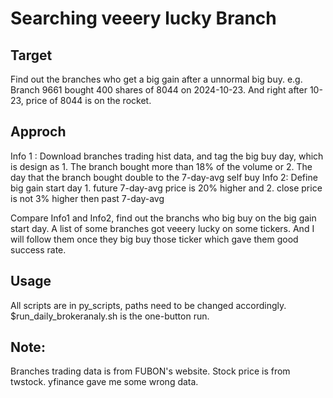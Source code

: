 # Searching veeery lucky Branch

## Target
Find out the branches who get a big gain after a unnormal big buy.
e.g. Branch 9661 bought 400 shares of 8044 on 2024-10-23. And right after 10-23, price of 8044 is on the rocket.

## Approch

Info 1 : Download branches trading hist data, and tag the big buy day, which is design as 
            1.  The branch bought more than 18% of the volume
            or
            2.  The day that the branch bought double to the 7-day-avg self buy
Info 2: Define big gain start day
            1. future 7-day-avg price is 20% higher
            and
            2. close price is not 3% higher then past 7-day-avg

Compare Info1 and Info2, find out the branchs who big buy on the big gain start day.
A list of some branches got veeery lucky on some tickers. And I will follow them once they big buy those ticker which gave them good success rate.

## Usage
All scripts are in py_scripts, paths need to be changed accordingly.
$run_daily_brokeranaly.sh is the one-button run.

## Note:
Branches trading data is from FUBON's website.
Stock price is from twstock. yfinance gave me some wrong data.
